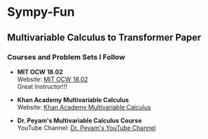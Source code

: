 # Sympy-Fun

## Multivariable Calculus to Transformer Paper

### Courses and Problem Sets I Follow

- **MIT OCW 18.02**  
  Website: [MIT OCW 18.02](https://ocw.mit.edu/courses/mathematics/18-02-multivariable-calculus-fall-2007/)  
  Great Instructor!!!

- **Khan Academy Multivariable Calculus**  
  Website: [Khan Academy Multivariable Calculus](https://www.khanacademy.org/math/multivariable-calculus)  
  
- **Dr. Peyam's Multivariable Calculus Course**  
  YouTube Channel: [Dr. Peyam's YouTube Channel](https://www.youtube.com/channel/UC6wlzVp-IMUHkjkmm5XQZVw)  
  
